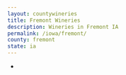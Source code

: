 ```yaml
---
layout: countywineries
title: Fremont Wineries
description: Wineries in Fremont IA
permalink: /iowa/fremont/
county: fremont
state: ia
---
```

-
